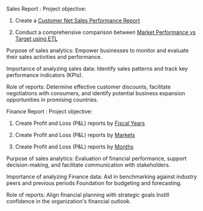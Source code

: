 Sales Report :
Project objective:

1. Create a [Customer Net Sales Performance Report](https://github.com/Kumenthula-Shivani08/Excel-Sales-and-Finance-Analytics-Project-of-AtliQ-Hardwares/blob/main/Customer%20Net%20Sales%20Performance%20Report.pdf)

2. Conduct a comprehensive comparison between [Market Performance vs Target using ETL](https://github.com/Kumenthula-Shivani08/Excel-Sales-and-Finance-Analytics-Project-of-AtliQ-Hardwares/blob/main/Market%20Performance%20vs%20Target%20using%20ETL.pdf)

Purpose of sales analytics: Empower businesses to monitor and evaluate their sales activities and performance.

Importance of analyzing sales data: Identify sales patterns and track key performance indicators (KPIs).

Role of reports: Determine effective customer discounts, facilitate negotiations with consumers, and identify potential business expansion opportunities in promising countries.

Finance Report :
Project objective:

1. Create Profit and Loss (P&L) reports by [Fiscal Years](https://github.com/Kumenthula-Shivani08/Excel-Sales-and-Finance-Analytics-Project-of-AtliQ-Hardwares/blob/main/P%20%26%20L%20by%20Fiscal%20Years.pdf)

2. Create Profit and Loss (P&L) reports by [Markets](https://github.com/Kumenthula-Shivani08/Excel-Sales-and-Finance-Analytics-Project-of-AtliQ-Hardwares/blob/main/P%26%20L%20by%20Markets.pdf)

3. Create Profit and Loss (P&L) reports by [Months](https://github.com/Kumenthula-Shivani08/Excel-Sales-and-Finance-Analytics-Project-of-AtliQ-Hardwares/blob/main/P%20%26%20L%20by%20Fiscal%20Months.pdf)

Purpose of sales analytics: Evaluation of financial performance, support decision-making, and facilitate communication with stakeholders.

Importance of analyzing Finance data: Aid in benchmarking against industry peers and previous periods Foundation for budgeting and forecasting.

Role of reports: Align financial planning with strategic goals Instill confidence in the organization's financial outlook.
